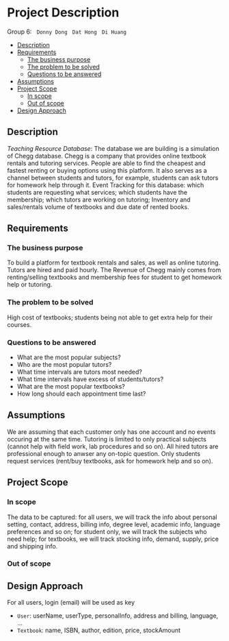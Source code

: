 # Project Description
Group 6: &nbsp; `Donny Dong` &nbsp; `Dat Hong` &nbsp; `Di Huang`

- [Description](#description)
- [Requirements](#requirements)
	- [The business purpose](#the-business-purpose)
	- [The problem to be solved](#the-problem-to-be-solved)
	- [Questions to be answered](#questions-to-be-answered)
- [Assumptions](#assumptions)
- [Project Scope](#project-scope)
	- [In scope](#in-scope)
	- [Out of scope](#out-of-scope)
- [Design Approach](#design-approach)

## Description
_Teaching Resource Database_: The database we are building is a simulation of Chegg database. Chegg is a company that provides online textbook rentals and tutoring services. People are able to find the cheapest and fastest renting or buying options using this platform. It also serves as a channel between students and tutors, for example, students can ask tutors for homework help through it. Event Tracking for this database: which students are requesting what services; which students have the membership; which tutors are working on tutoring; Inventory and sales/rentals volume of textbooks and due date of rented books.

## Requirements
### The business purpose
To build a platform for textbook rentals and sales, as well as online tutoring. Tutors are hired and paid hourly. The Revenue of Chegg mainly comes from renting/selling textbooks and membership fees for student to get homework help or tutoring.
### The problem to be solved
High cost of textbooks; students being not able to get extra help for their courses.
### Questions to be answered
- What are the most popular subjects?  
- Who are the most popular tutors?  
- What time intervals are tutors most needed?  
- What time intervals have excess of students/tutors?  
- What are the most popular textbooks?  
- How long should each appointment time last?  

## Assumptions
We are assuming that each customer only has one account and no events occuring at the same time. Tutoring is limited to only practical subjects (cannot help with field work, lab procedures and so on). All hired tutors are professional enough to anwser any on-topic question. Only students request services (rent/buy textbooks, ask for homework help and so on).

## Project Scope
### In scope
The data to be captured: for all users, we will track the info about personal setting, contact, address, billing info, degree level, academic info, language preferences and so on; for student only, we will track the subjects who need help; for textbooks, we will track stocking info, demand, supply, price and shipping info.
### Out of scope
## Design Approach
For all users, login (email) will be used as key  
- `User`: userName, userType, personalInfo, address and billing, language, ...  
- `Textbook`: name, ISBN, author, edition, price, stockAmount  




